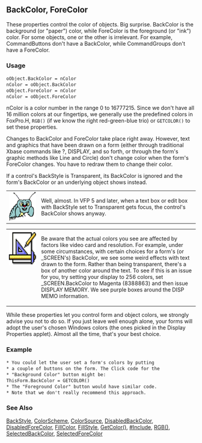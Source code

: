 ## BackColor, ForeColor

These properties control the color of objects. Big surprise. BackColor is the background (or "paper") color, while ForeColor is the foreground (or "ink") color. For some objects, one or the other is irrelevant. For example, CommandButtons don't have a BackColor, while CommandGroups don't have a ForeColor.

### Usage

```foxpro
oObject.BackColor = nColor
nColor = oObject.BackColor
oObject.ForeColor = nColor
nColor = oObject.ForeColor
```

nColor is a color number in the range 0 to 16777215. Since we don't have all 16 million colors at our fingertips, we generally use the predefined colors in FoxPro.H, `RGB()` (if we know the right red-green-blue trio) or `GETCOLOR()` to set these properties.

Changes to BackColor and ForeColor take place right away. However, text and graphics that have been drawn on a form (either through traditional Xbase commands like ?, DISPLAY, and so forth, or through the form's graphic methods like Line and Circle) don't change color when the form's ForeColor changes. You have to redraw them to change their color.

If a control's BackStyle is Transparent, its BackColor is ignored and the form's BackColor or an underlying object shows instead.

<table>
<tr>
  <td width="17%" valign="top">
<img width="95" height="78" src="bug.gif">
  </td>
  <td width="83%">
  <p>Well, almost. In VFP 5 and later, when a text box or edit box with BackStyle set to Transparent gets focus, the control's BackColor shows anyway. </p>
  </td>
 </tr>
</table>

<table>
<tr>
  <td width="17%" valign="top">
<img width="94" height="94" src="design.gif">
  </td>
  <td width="83%">
  <p>Be aware that the actual colors you see are affected by factors like video card and resolution. For example, under some circumstances, with certain choices for a form's (or _SCREEN's) BackColor, we see some weird effects with text drawn to the form. Rather than being transparent, there's a box of another color around the text. To see if this is an issue for you, try setting your display to 256 colors, set _SCREEN.BackColor to Magenta (8388863) and then issue DISPLAY MEMORY. We see purple boxes around the DISP MEMO information.</p>
  </td>
 </tr>
</table>

While these properties let you control form and object colors, we strongly advise you not to do so. If you just leave well enough alone, your forms will adopt the user's chosen Windows colors (the ones picked in the Display Properties applet). Almost all the time, that's your best choice.

### Example

```foxpro
* You could let the user set a form's colors by putting
* a couple of buttons on the form. The Click code for the
* "Background Color" button might be:
ThisForm.BackColor = GETCOLOR()
* The "Foreground Color" button would have similar code.
* Note that we don't really recommend this approach.
```
### See Also

[BackStyle](s4g446.md), [ColorScheme](s4g581.md), [ColorSource](s4g582.md), [DisabledBackColor](s4g419.md), [DisabledForeColor](s4g419.md), [FillColor](s4g362.md), [FillStyle](s4g363.md), [GetColor()](s4g452.md), [#Include](s4g229.md), [RGB()](s4g455.md), [SelectedBackColor](s4g389.md), [SelectedForeColor](s4g389.md)